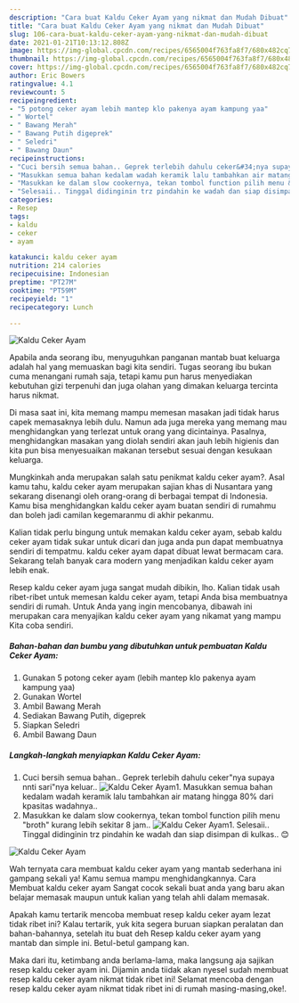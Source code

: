 ```yaml
---
description: "Cara buat Kaldu Ceker Ayam yang nikmat dan Mudah Dibuat"
title: "Cara buat Kaldu Ceker Ayam yang nikmat dan Mudah Dibuat"
slug: 106-cara-buat-kaldu-ceker-ayam-yang-nikmat-dan-mudah-dibuat
date: 2021-01-21T10:13:12.808Z
image: https://img-global.cpcdn.com/recipes/6565004f763fa8f7/680x482cq70/kaldu-ceker-ayam-foto-resep-utama.jpg
thumbnail: https://img-global.cpcdn.com/recipes/6565004f763fa8f7/680x482cq70/kaldu-ceker-ayam-foto-resep-utama.jpg
cover: https://img-global.cpcdn.com/recipes/6565004f763fa8f7/680x482cq70/kaldu-ceker-ayam-foto-resep-utama.jpg
author: Eric Bowers
ratingvalue: 4.1
reviewcount: 5
recipeingredient:
- "5 potong ceker ayam lebih mantep klo pakenya ayam kampung yaa"
- " Wortel"
- " Bawang Merah"
- " Bawang Putih digeprek"
- " Seledri"
- " Bawang Daun"
recipeinstructions:
- "Cuci bersih semua bahan.. Geprek terlebih dahulu ceker&#34;nya supaya nnti sari&#34;nya keluar.."
- "Masukkan semua bahan kedalam wadah keramik lalu tambahkan air matang hingga 80% dari kpasitas wadahnya.."
- "Masukkan ke dalam slow cookernya, tekan tombol function pilih menu &#34;broth&#34; kurang lebih sekitar 8 jam.."
- "Selesaii.. Tinggal didinginin trz pindahin ke wadah dan siap disimpan di kulkas.. 😊"
categories:
- Resep
tags:
- kaldu
- ceker
- ayam

katakunci: kaldu ceker ayam 
nutrition: 214 calories
recipecuisine: Indonesian
preptime: "PT27M"
cooktime: "PT59M"
recipeyield: "1"
recipecategory: Lunch

---
```



![Kaldu Ceker Ayam](https://img-global.cpcdn.com/recipes/6565004f763fa8f7/680x482cq70/kaldu-ceker-ayam-foto-resep-utama.jpg)

Apabila anda seorang ibu, menyuguhkan panganan mantab buat keluarga adalah hal yang memuaskan bagi kita sendiri. Tugas seorang ibu bukan cuma menangani rumah saja, tetapi kamu pun harus menyediakan kebutuhan gizi terpenuhi dan juga olahan yang dimakan keluarga tercinta harus nikmat.

Di masa  saat ini, kita memang mampu memesan masakan jadi tidak harus capek memasaknya lebih dulu. Namun ada juga mereka yang memang mau menghidangkan yang terlezat untuk orang yang dicintainya. Pasalnya, menghidangkan masakan yang diolah sendiri akan jauh lebih higienis dan kita pun bisa menyesuaikan makanan tersebut sesuai dengan kesukaan keluarga. 



Mungkinkah anda merupakan salah satu penikmat kaldu ceker ayam?. Asal kamu tahu, kaldu ceker ayam merupakan sajian khas di Nusantara yang sekarang disenangi oleh orang-orang di berbagai tempat di Indonesia. Kamu bisa menghidangkan kaldu ceker ayam buatan sendiri di rumahmu dan boleh jadi camilan kegemaranmu di akhir pekanmu.

Kalian tidak perlu bingung untuk memakan kaldu ceker ayam, sebab kaldu ceker ayam tidak sukar untuk dicari dan juga anda pun dapat membuatnya sendiri di tempatmu. kaldu ceker ayam dapat dibuat lewat bermacam cara. Sekarang telah banyak cara modern yang menjadikan kaldu ceker ayam lebih enak.

Resep kaldu ceker ayam juga sangat mudah dibikin, lho. Kalian tidak usah ribet-ribet untuk memesan kaldu ceker ayam, tetapi Anda bisa membuatnya sendiri di rumah. Untuk Anda yang ingin mencobanya, dibawah ini merupakan cara menyajikan kaldu ceker ayam yang nikamat yang mampu Kita coba sendiri.

<!--inarticleads1-->

##### Bahan-bahan dan bumbu yang dibutuhkan untuk pembuatan Kaldu Ceker Ayam:

1. Gunakan 5 potong ceker ayam (lebih mantep klo pakenya ayam kampung yaa)
1. Gunakan  Wortel
1. Ambil  Bawang Merah
1. Sediakan  Bawang Putih, digeprek
1. Siapkan  Seledri
1. Ambil  Bawang Daun




<!--inarticleads2-->

##### Langkah-langkah menyiapkan Kaldu Ceker Ayam:

1. Cuci bersih semua bahan.. Geprek terlebih dahulu ceker&#34;nya supaya nnti sari&#34;nya keluar..
<img src="https://img-global.cpcdn.com/steps/e159307484a2f03c/160x128cq70/kaldu-ceker-ayam-langkah-memasak-1-foto.jpg" alt="Kaldu Ceker Ayam">1. Masukkan semua bahan kedalam wadah keramik lalu tambahkan air matang hingga 80% dari kpasitas wadahnya..
1. Masukkan ke dalam slow cookernya, tekan tombol function pilih menu &#34;broth&#34; kurang lebih sekitar 8 jam..
<img src="//assets-global.cpcdn.com/assets/icons/button_play-2c75c40dde080a61004c1f40b05d8f140eaff45d7e9e6481dc71c63d2e7c4909.png" alt="Kaldu Ceker Ayam">1. Selesaii.. Tinggal didinginin trz pindahin ke wadah dan siap disimpan di kulkas.. 😊
<img src="//assets-global.cpcdn.com/assets/icons/button_play-2c75c40dde080a61004c1f40b05d8f140eaff45d7e9e6481dc71c63d2e7c4909.png" alt="Kaldu Ceker Ayam">



Wah ternyata cara membuat kaldu ceker ayam yang mantab sederhana ini gampang sekali ya! Kamu semua mampu menghidangkannya. Cara Membuat kaldu ceker ayam Sangat cocok sekali buat anda yang baru akan belajar memasak maupun untuk kalian yang telah ahli dalam memasak.

Apakah kamu tertarik mencoba membuat resep kaldu ceker ayam lezat tidak ribet ini? Kalau tertarik, yuk kita segera buruan siapkan peralatan dan bahan-bahannya, setelah itu buat deh Resep kaldu ceker ayam yang mantab dan simple ini. Betul-betul gampang kan. 

Maka dari itu, ketimbang anda berlama-lama, maka langsung aja sajikan resep kaldu ceker ayam ini. Dijamin anda tiidak akan nyesel sudah membuat resep kaldu ceker ayam nikmat tidak ribet ini! Selamat mencoba dengan resep kaldu ceker ayam nikmat tidak ribet ini di rumah masing-masing,oke!.


